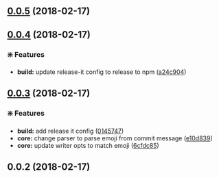 <a name="0.0.5"></a>
## [0.0.5](https://github.com/nielsgl/conventional-changelog-emoji/compare/0.0.4...0.0.5) (2018-02-17)

<a name="0.0.4"></a>
## [0.0.4](https://github.com/nielsgl/conventional-changelog-emoji/compare/0.0.3...0.0.4) (2018-02-17)


### :sparkle: Features

* **build:** update release-it config to release to npm ([a24c904](https://github.com/nielsgl/conventional-changelog-emoji/commit/a24c904))

<a name="0.0.3"></a>
## [0.0.3](https://github.com/nielsgl/conventional-changelog-emoji/compare/0.0.2...0.0.3) (2018-02-17)


### :sparkle: Features

* **build:** add release it config ([0145747](https://github.com/nielsgl/conventional-changelog-emoji/commit/0145747))
* **core:** change parser to parse emoji from commit message ([e10d839](https://github.com/nielsgl/conventional-changelog-emoji/commit/e10d839))
* **core:** update writer opts to match emoji ([6cfdc85](https://github.com/nielsgl/conventional-changelog-emoji/commit/6cfdc85))

<a name="0.0.2"></a>
## 0.0.2 (2018-02-17)

